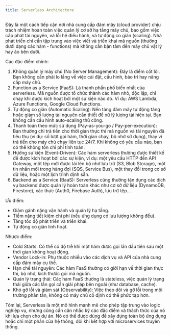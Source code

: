 ```yaml
---
title: Serverless Architecture
---
```


Đây là một cách tiếp cận nơi nhà cung cấp đám mây (cloud provider) chịu trách nhiệm hoàn toàn việc quản lý cơ sở hạ tầng máy chủ, bao gồm việc cấp phát tài nguyên, vá lỗi hệ điều hành, và tự động co giãn (scaling). Nhà phát triển chỉ cần tập trung vào việc viết và triển khai mã nguồn (thường dưới dạng các hàm - functions) mà không cần bận tâm đến máy chủ vật lý hay ảo bên dưới.

Các đặc điểm chính:

1.  Không quản lý máy chủ (No Server Management): Đây là điểm cốt lõi. Bạn không cần phải lo lắng về việc cài đặt, cấu hình, bảo trì hay nâng cấp máy chủ.
2.  Function as a Service (FaaS): Là thành phần phổ biến nhất của serverless. Mã nguồn được tổ chức thành các hàm nhỏ, độc lập, chỉ chạy khi được kích hoạt bởi một sự kiện nào đó. Ví dụ: AWS Lambda, Azure Functions, Google Cloud Functions.
3.  Tự động co giãn (Automatic Scaling): Nền tảng đám mây tự động tăng hoặc giảm số lượng tài nguyên cần thiết để xử lý lượng tải hiện tại. Bạn không cần cấu hình auto-scaling thủ công.
4.  Thanh toán theo mức sử dụng (Pay-as-you-go / Pay-per-execution): Bạn thường chỉ trả tiền cho thời gian thực thi mã nguồn và tài nguyên đã tiêu thụ (ví dụ: số lượt gọi hàm, thời gian chạy, bộ nhớ sử dụng), thay vì trả tiền cho máy chủ chạy liên tục 24/7. Khi không có yêu cầu nào, bạn có thể không tốn chi phí tính toán.
5.  Hướng sự kiện (Event-Driven): Các hàm serverless thường được thiết kế để được kích hoạt bởi các sự kiện, ví dụ: một yêu cầu HTTP đến API Gateway, một tệp mới được tải lên bộ nhớ lưu trữ (S3, Blob Storage), một tin nhắn mới trong hàng đợi (SQS, Service Bus), một thay đổi trong cơ sở dữ liệu, hoặc một lịch trình định sẵn.
6.  Backend as a Service (BaaS): Serverless cũng thường tận dụng các dịch vụ backend được quản lý hoàn toàn khác như cơ sở dữ liệu (DynamoDB, Firestore), xác thực (Auth0, Firebase Auth), lưu trữ tệp...

Ưu điểm:

- Giảm gánh nặng vận hành và quản lý hạ tầng.
- Tiềm năng tiết kiệm chi phí (nếu ứng dụng có lưu lượng không đều).
- Tăng tốc độ phát triển và triển khai.
- Tự động co giãn linh hoạt.

Nhược điểm:

- Cold Starts: Có thể có độ trễ khi một hàm được gọi lần đầu tiên sau một thời gian không hoạt động.
- Vendor Lock-in: Phụ thuộc nhiều vào các dịch vụ và API của nhà cung cấp đám mây cụ thể.
- Hạn chế tài nguyên: Các hàm FaaS thường có giới hạn về thời gian thực thi, bộ nhớ, kích thước gói mã nguồn.
- Quản lý trạng thái: Các hàm FaaS thường là stateless, việc quản lý trạng thái giữa các lần gọi cần giải pháp bên ngoài (như database, cache).
- Khó gỡ lỗi và giám sát (Observability): Việc theo dõi và gỡ lỗi trong môi trường phân tán, không có máy chủ cố định có thể phức tạp hơn.

Tóm lại, Serverless là một mô hình mạnh mẽ cho phép tập trung vào logic nghiệp vụ, nhưng cũng cần cân nhắc kỹ các đặc điểm và thách thức của nó khi lựa chọn cho dự án. Nó có thể được dùng để xây dựng toàn bộ ứng dụng hoặc chỉ một phần của hệ thống, đôi khi kết hợp với microservices truyền thống.
